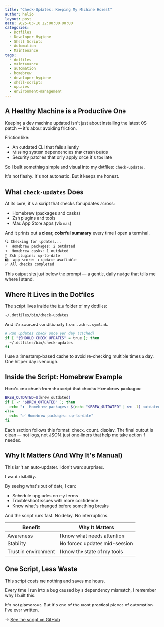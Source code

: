 ```yaml
---
title: "Check-Updates: Keeping My Machine Honest"
author: helio
layout: post
date: 2025-03-10T12:00:00+00:00
categories:
  - Dotfiles
  - Developer Hygiene
  - Shell Scripts
  - Automation
  - Maintenance
tags:
  - dotfiles
  - maintenance
  - automation
  - homebrew
  - developer-hygiene
  - shell-scripts
  - updates
  - environment-management
---
```


## A Healthy Machine is a Productive One

Keeping a dev machine updated isn't just about installing the latest OS patch — it's about avoiding friction.

Friction like:

- An outdated CLI that fails silently
- Missing system dependencies that crash builds
- Security patches that only apply once it's too late

So I built something simple and visual into my dotfiles: `check-updates`.

It's not flashy. It's not automatic. But it keeps me honest.

## What `check-updates` Does

At its core, it's a script that checks for updates across:

- Homebrew (packages and casks)
- Zsh plugins and tools
- Mac App Store apps (via `mas`)

And it prints out a **clear, colorful summary** every time I open a terminal.

```zsh
🔍 Checking for updates...
⬆️  Homebrew packages: 2 outdated
⬆️  Homebrew casks: 1 outdated
🧩 Zsh plugins: up-to-date
🛍️  App Store: 1 update available
✅ All checks completed
```

This output sits just below the prompt — a gentle, daily nudge that tells me where I stand.

## Where It Lives in the Dotfiles

The script lives inside the `bin` folder of my dotfiles:

```bash
~/.dotfiles/bin/check-updates
```

And it's sourced conditionally from `.zshrc.symlink`:

```zsh
# Run updates check once per day (cached)
if [ "$SHOULD_CHECK_UPDATES" = true ]; then
  ~/.dotfiles/bin/check-updates
fi
```

I use a timestamp-based cache to avoid re-checking multiple times a day. One hit per day is enough.

## Inside the Script: Homebrew Example

Here's one chunk from the script that checks Homebrew packages:

```bash
BREW_OUTDATED=$(brew outdated)
if [ -n "$BREW_OUTDATED" ]; then
  echo "⬆️  Homebrew packages: $(echo "$BREW_OUTDATED" | wc -l) outdated"
else
  echo "✅ Homebrew packages: up-to-date"
fi
```

Each section follows this format: check, count, display.
The final output is clean — not logs, not JSON, just one-liners that help me take action if needed.

## Why It Matters (And Why It's Manual)

This isn't an auto-updater. I don't want surprises.

I want visibility.

By seeing what's out of date, I can:

- Schedule upgrades on my terms
- Troubleshoot issues with more confidence
- Know what's changed before something breaks

And the script runs fast. No delay. No interruptions.

| Benefit              | Why It Matters                |
| -------------------- | ----------------------------- |
| Awareness            | I know what needs attention   |
| Stability            | No forced updates mid-session |
| Trust in environment | I know the state of my tools  |

## One Script, Less Waste

This script costs me nothing and saves me hours.

Every time I run into a bug caused by a dependency mismatch, I remember why I built this.

It's not glamorous. But it's one of the most practical pieces of automation I've ever written.

→ [See the script on GitHub](https://github.com/helmedeiros/dotfiles/blob/aefe0371e7b4f1e87008d6c593930b0d3c18532c/bin/check-updates)
